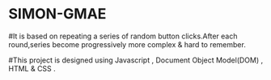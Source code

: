 # SIMON-GMAE

#It is based on repeating a series of random button clicks.After each round,series become progressively more complex & hard to remember.

#This project is designed using Javascript , Document Object Model(DOM) , HTML & CSS .

